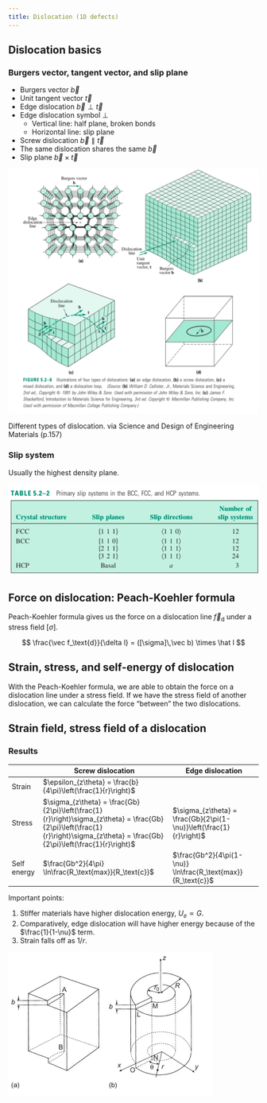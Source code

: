 ```yaml
---
title: Dislocation (1D defects)
---
```


## Dislocation basics

### Burgers vector, tangent vector, and slip plane

- Burgers vector $\vec b$
- Unit tangent vector $\vec t$
- Edge dislocation $\vec b \perp \vec t$
- Edge dislocation symbol $\perp$
    - Vertical line: half plane, broken bonds
    - Horizontal line: slip plane
- Screw dislocation $\vec b \parallel \vec t$
- The same dislocation shares the same $\vec b$
- Slip plane $\vec b \times \vec t$

![Different types of dislocation. via Science and Design of Engineering Materials (p.157)](p1.png)

Different types of dislocation. via Science and Design of Engineering Materials (p.157)

### Slip system

Usually the highest density plane.

![Slip planes for different crystal systems. via Science and Design of Engineering Materials (p.162)](p2.png)

## Force on dislocation: Peach-Koehler formula

Peach-Koehler formula gives us the force on a dislocation line $\vec f_\text{d}$ under a stress field $[\sigma]$.

$$
\frac{\vec f_\text{d}}{\delta l} = ([\sigma]\,\vec b) \times \hat l
$$

## Strain, stress, and self-energy of dislocation

With the Peach-Koehler formula, we are able to obtain the force on a dislocation line under a stress field. If we have the stress field of another dislocation, we can calculate the force “between” the two dislocations.

## Strain field, stress field of a dislocation

###  Results

|             | Screw dislocation                                            | Edge dislocation                                             |
| ----------- | ------------------------------------------------------------ | ------------------------------------------------------------ |
| Strain      | $\epsilon_{z\theta} = \frac{b}{4\pi}\left(\frac{1}{r}\right)$ |                                                              |
| Stress      | $\sigma_{z\theta} = \frac{Gb}{2\pi}\left(\frac{1}{r}\right)\sigma_{z\theta} = \frac{Gb}{2\pi}\left(\frac{1}{r}\right)\sigma_{z\theta} = \frac{Gb}{2\pi}\left(\frac{1}{r}\right)$ | $\sigma_{z\theta} = \frac{Gb}{2\pi(1-\nu)}\left(\frac{1}{r}\right)$ |
| Self energy | $\frac{Gb^2}{4\pi} \ln\frac{R_\text{max}}{R_\text{c}}$       | $\frac{Gb^2}{4\pi(1-\nu)} \ln\frac{R_\text{max}}{R_\text{c}}$ |

Important points:

1. Stiffer materials have higher dislocation energy, $U_e \propto G$.
2. Comparatively, edge dislocation will have higher energy because of the $\frac{1}{1-\nu}$ term.
3. Strain falls off as $1/r$.

![Elastic energy of a screw dislocation (via Bailey)](p3.jpeg)
